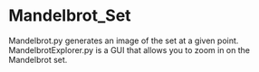 # Mandelbrot_Set 
Mandelbrot.py generates an image of the set at a given point. MandelbrotExplorer.py is a GUI that allows you to zoom in on the Mandelbrot set.
